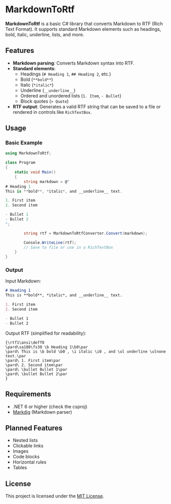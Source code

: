

# MarkdownToRtf

**MarkdownToRtf** is a basic C# library that converts Markdown to RTF (Rich Text Format). It supports standard Markdown elements such as headings, bold, italic, underline, lists, and more.

## Features

- **Markdown parsing**: Converts Markdown syntax into RTF.
- **Standard elements**:
  - Headings (`# Heading 1`, `## Heading 2`, etc.)
  - Bold (`**bold**`)
  - Italic (`*italic*`)
  - Underline (`__underline__`)
  - Ordered and unordered lists (`1. Item`, `- Bullet`)
  - Block quotes (`> Quote`)
- **RTF output**: Generates a valid RTF string that can be saved to a file or rendered in controls like `RichTextBox`.


## Usage

### Basic Example

```csharp
using MarkdownToRtf;

class Program
{
    static void Main()
    {
        string markdown = @"
# Heading 1
This is **bold**, *italic*, and __underline__ text.

1. First item
2. Second item

- Bullet 1
- Bullet 2
";

        string rtf = MarkdownToRtfConverter.Convert(markdown);

        Console.WriteLine(rtf);
        // Save to file or use in a RichTextBox
    }
}
```

### Output

Input Markdown:

```markdown
# Heading 1
This is **bold**, *italic*, and __underline__ text.

1. First item
2. Second item

- Bullet 1
- Bullet 2
```

Output RTF (simplified for readability):

```rtf
{\rtf1\ansi\deff0
\pard\sa180\fs30 \b Heading 1\b0\par
\pard\ This is \b bold \b0 , \i italic \i0 , and \ul underline \ulnone  text.\par
\pard\ 1. First item\par
\pard\ 2. Second item\par
\pard\ \bullet Bullet 1\par
\pard\ \bullet Bullet 2\par
}
```

## Requirements

- .NET 6 or higher (check the csproj)
- [Markdig](https://github.com/xoofx/markdig) (Markdown parser)

## Planned Features

- Nested lists
- Clickable links
- Images
- Code blocks
- Horizontal rules
- Tables



## License

This project is licensed under the [MIT License](LICENSE).
